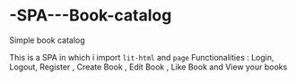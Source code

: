 # -SPA---Book-catalog
Simple book catalog

This is a SPA in which i import `lit-html` and `page` 
Functionalities : Login, Logout, Register , Create Book , Edit Book , Like Book and View your books
